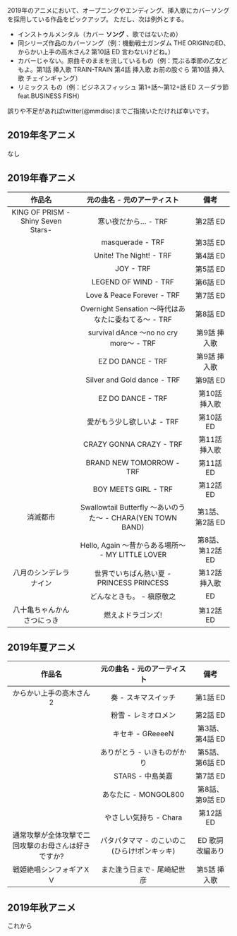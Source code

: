 2019年のアニメにおいて、オープニングやエンディング、挿入歌にカバーソングを採用している作品をピックアップ。
ただし、次は例外とする。

- インストゥルメンタル（カバー **ソング** 、歌ではないため）
- 同シリーズ作品のカバーソング（例：機動戦士ガンダム THE ORIGINのED、からかい上手の高木さん2  第10話 ED 言わないけどね。）
- カバーじゃない。原曲そのままを流しているもの（例：荒ぶる季節の乙女どもよ。第1話 挿入歌 TRAIN-TRAIN 第4話 挿入歌 お前の股ぐら 第10話 挿入歌 チェインギャング）
- リミックス もの（例：ビジネスフィッシュ 第1+話〜第12+話 ED スーダラ節 feat.BUSINESS FISH）

誤りや不足があればtwitter(@mmdisc)までご指摘いただければ幸いです。

## 2019年冬アニメ

なし

## 2019年春アニメ

|作品名|元の曲名 - 元のアーティスト|備考|
|:-:|:-:|:-:|
|KING OF PRISM -Shiny Seven Stars-|寒い夜だから… - TRF|第2話 ED|
||masquerade - TRF|第3話 ED|
||Unite! The Night! - TRF|第4話 ED|
||JOY - TRF|第5話 ED|
||LEGEND OF WIND - TRF|第6話 ED|
||Love & Peace Forever - TRF|第7話 ED|
||Overnight Sensation 〜時代はあなたに委ねてる〜 - TRF|第8話 ED|
||survival dAnce 〜no no cry more〜 - TRF|第9話 挿入歌|
||EZ DO DANCE  - TRF|第9話 挿入歌|
||Silver and Gold dance - TRF|第9話 ED|
||EZ DO DANCE  - TRF|第10話 挿入歌|
||愛がもう少し欲しいよ - TRF|第10話 ED|
||CRAZY GONNA CRAZY - TRF|第11話 挿入歌|
||BRAND NEW TOMORROW - TRF|第11話 ED|
||BOY MEETS GIRL - TRF|第12話 ED|
|消滅都市|Swallowtail Butterfly 〜あいのうた〜 - CHARA(YEN TOWN BAND)|第1話、第2話 ED|
||Hello, Again 〜昔からある場所〜 - MY LITTLE LOVER|第8話、第12話 ED|
|八月のシンデレラナイン|世界でいちばん熱い夏 - PRINCESS PRINCESS|第12話 挿入歌|
||どんなときも。 - 槇原敬之|ED|
|八十亀ちゃんかんさつにっき|燃えよドラゴンズ!|第12話 ED|

## 2019年夏アニメ

|作品名|元の曲名 - 元のアーティスト|備考|
|:-:|:-:|:-:|
|からかい上手の高木さん2|奏 - スキマスイッチ|第1話 ED|
||粉雪 - レミオロメン|第2話 ED|
||キセキ - GReeeeN|第3話、第4話 ED|
||ありがとう - いきものがかり|第5話、第6話 ED|
||STARS - 中島美嘉|第7話 ED|
||あなたに - MONGOL800|第8話、第9話 ED|
||やさしい気持ち - Chara|第12話 ED|
|通常攻撃が全体攻撃で二回攻撃のお母さんは好きですか?|パタパタママ - のこいのこ(ひらけ!ポンキッキ)|ED 歌詞改編あり|
|戦姫絶唱シンフォギアＸＶ|また逢う日まで- 尾崎紀世彦|第5話 挿入歌|

## 2019年秋アニメ

これから
